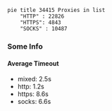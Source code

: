 
```mermaid
pie title 34415 Proxies in list
    "HTTP" : 22826
    "HTTPS": 4843
    "SOCKS" : 10487
```

### Some Info
#### Average Timeout

- mixed: 2.5s
- http: 1.2s
- https: 8.6s
- socks: 6.6s